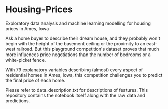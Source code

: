 # Housing-Prices
Exploratory data analysis and machine learning modelling for housing prices in Ames, Iowa

Ask a home buyer to describe their dream house, and they probably won't begin with the height of the basement ceiling or the proximity to an east-west railroad. But this playground competition's dataset proves that much more influences price negotiations than the number of bedrooms or a white-picket fence.

With 79 explanatory variables describing (almost) every aspect of residential homes in Ames, Iowa, this competition challenges you to predict the final price of each home.

Please refer to data_description.txt for descriptions of features. This repository contains the notebook itself along with the raw data and predictions.
